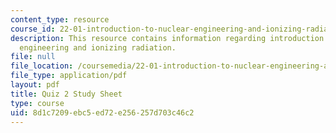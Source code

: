 ```yaml
---
content_type: resource
course_id: 22-01-introduction-to-nuclear-engineering-and-ionizing-radiation-fall-2015
description: This resource contains information regarding introduction to nuclear
  engineering and ionizing radiation.
file: null
file_location: /coursemedia/22-01-introduction-to-nuclear-engineering-and-ionizing-radiation-fall-2015/8d1c7209ebc5ed72e256257d703c46c2_MIT22_01F15_quiz2study.pdf
file_type: application/pdf
layout: pdf
title: Quiz 2 Study Sheet
type: course
uid: 8d1c7209-ebc5-ed72-e256-257d703c46c2
---
```

